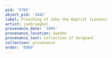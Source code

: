 ```yaml
---
pid: '5765'
object_pid: '3442'
label: Preaching of John the Baptist (London)
artist: janbrueghel
provenance_date: '1895'
provenance_location: Sweden
provenance_text: Collection of Sergeant
collection: provenance
order: '0960'
---
```

